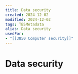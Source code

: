 ```yaml
---
title: Data security
created: 2024-12-02
modified: 2024-12-02
tags: TBSMetadata
alias: Data security
usedFor:
- "[[3850 Computer security]]"
---
```

# Data security
